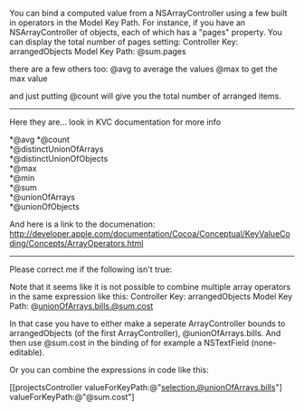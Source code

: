 You can bind a computed value from a NSArrayController using a few built in operators in the Model Key Path. For instance, if you have an NSArrayController of objects, each of which has a "pages" property. You can display the total number of pages setting:
Controller Key: arrangedObjects
Model Key Path: @sum.pages

there are a few others too:
@avg to average the values
@max to get the max value

and just putting @count will give you the total number of arranged items.

----

Here they are... look in KVC documentation for more info

*@avg 
*@count  
*@distinctUnionOfArrays  
*@distinctUnionOfObjects  
*@max  
*@min  
*@sum  
*@unionOfArrays  
*@unionOfObjects  


And here is a link to the documenation: http://developer.apple.com/documentation/Cocoa/Conceptual/KeyValueCoding/Concepts/ArrayOperators.html

----

Please correct me if the following isn't true:

Note that it seems like it is not possible to combine multiple array operators in the same expression like this:
Controller Key: arrangedObjects
Model Key Path: @unionOfArrays.bills.@sum.cost

In that case you have to either make a seperate ArrayController bounds to arrangedObjects (of the first ArrayController), @unionOfArrays.bills. And then use @sum.cost in the binding of for example a NSTextField (none-editable).

Or you can combine the expressions in code like this:

    
[[projectsController valueForKeyPath:@"selection.@unionOfArrays.bills"] valueForKeyPath:@"@sum.cost"]

